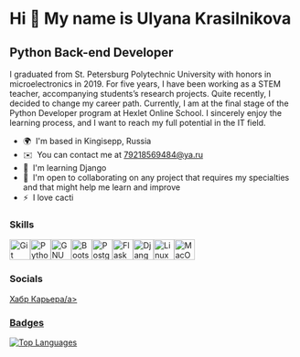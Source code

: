 Hi 👋 My name is Ulyana Krasilnikova
====================================
Python Back-end Developer
-------------------------
I graduated from St. Petersburg Polytechnic University with honors in microelectronics in 2019. For five years, I have been working as a STEM teacher, accompanying students’s research projects. Quite recently, I decided to change my career path. Currently, I am at the final stage of the Python Developer program at Hexlet Online School. I sincerely enjoy the learning process, and I want to reach my full potential in the IT field.
* 🌍  I'm based in Kingisepp, Russia
* ✉️  You can contact me at [79218569484@ya.ru](mailto:79218569484@ya.ru)
* 🧠  I'm learning Django
* 🤝  I'm open to collaborating on any project that requires my specialties and that might help me learn and improve
* ⚡  I love cacti

### Skills  

<p align="left"> <a href="https://git-scm.com/" target="_blank" rel="noreferrer"><img src="https://raw.githubusercontent.com/danielcranney/readme-generator/main/public/icons/skills/git-colored.svg" width="36" height="36" alt="Git" /></a><a href="https://www.python.org/" target="_blank" rel="noreferrer"><img src="https://raw.githubusercontent.com/danielcranney/readme-generator/main/public/icons/skills/python-colored.svg" width="36" height="36" alt="Python" /></a><a href="https://www.gnu.org/software/bash/" target="_blank" rel="noreferrer"><img src="https://raw.githubusercontent.com/danielcranney/readme-generator/main/public/icons/skills/gnubash.svg" width="36" height="36" alt="GNU Bash" /></a><a href="https://getbootstrap.com/" target="_blank" rel="noreferrer"><img src="https://raw.githubusercontent.com/danielcranney/readme-generator/main/public/icons/skills/bootstrap-colored.svg" width="36" height="36" alt="Bootstrap" /></a><a href="https://www.postgresql.org/" target="_blank" rel="noreferrer"><img src="https://raw.githubusercontent.com/danielcranney/readme-generator/main/public/icons/skills/postgresql-colored.svg" width="36" height="36" alt="PostgreSQL" /></a><a href="https://flask.palletsprojects.com/en/2.0.x/" target="_blank" rel="noreferrer"><img src="https://raw.githubusercontent.com/danielcranney/readme-generator/main/public/icons/skills/flask-colored.svg" width="36" height="36" alt="Flask" /></a><a href="https://www.djangoproject.com/" target="_blank" rel="noreferrer"><img src="https://raw.githubusercontent.com/danielcranney/readme-generator/main/public/icons/skills/django-colored.svg" width="36" height="36" alt="Django" /></a><a href="https://www.linux.org" target="_blank" rel="noreferrer"><img src="https://raw.githubusercontent.com/danielcranney/readme-generator/main/public/icons/skills/linux-colored.svg" width="36" height="36" alt="Linux" /></a><a href="https://apple.com" target="_blank" rel="noreferrer"><img src="https://raw.githubusercontent.com/danielcranney/readme-generator/main/public/icons/skills/macos-colored.svg" width="36" height="36" alt="MacOS" /></a> </p> 

### Socials

<p align="left"> <a href="https://career.habr.com/illata1998" target="_blank" rel="noreferrer">Хабр Карьера/a></p>

### Badges

<a href="https://github.com/illata1998" align="left"><img src="https://github-readme-stats.vercel.app/api/top-langs/?username=illata1998&langs_count=10&title_color=0891b2&text_color=ffffff&icon_color=0891b2&bg_color=1c1917&hide_border=true&locale=en&custom_title=Top%20%Languages" alt="Top Languages" /></a>

